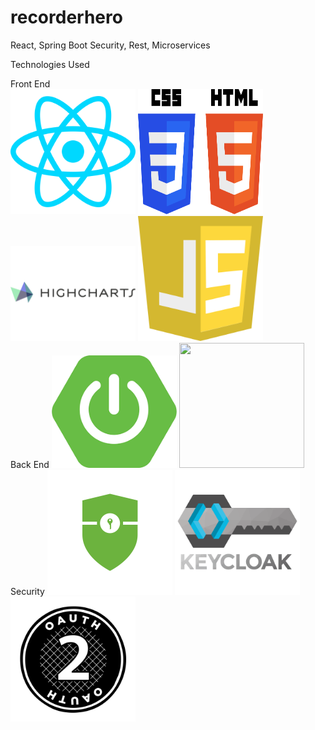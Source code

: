 # recorderhero
React, Spring Boot Security, Rest, Microservices

Technologies Used

Front End
</br>
<img src="/TechnologiesUsedImages/Reactjs-icon-vector-01.svg" width="200" height="200">
<img src="/TechnologiesUsedImages/CSS3_and_HTML5_logos_and_wordmarks.svg" width="200" height="200">
<img src="/TechnologiesUsedImages/highcharts.png" width="200" >
<img src="/TechnologiesUsedImages/javascript-seeklogo.com.svg" width="200" height="200">
</br>
Back End
<img src="/TechnologiesUsedImages/spring-boot-logo.png" width="200">
<img src="/TechnologiesUsedImages/java.svg.svg" width="200" height="200">
</br>
Security 
<img src="/TechnologiesUsedImages/spring_security.png" width="200" height="200">
<img src="/TechnologiesUsedImages/keycloak.png" width="200" >
<img src="/TechnologiesUsedImages/oauth2_logo.svg" width="200" height="200">


